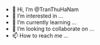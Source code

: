 - 👋 Hi, I’m @TranThuHaNam
- 👀 I’m interested in ...
- 🌱 I’m currently learning ...
- 💞️ I’m looking to collaborate on ...
- 📫 How to reach me ...

<!---
TranThuHaNam/TranThuHaNam is a ✨ special ✨ repository because its `README.md` (this file) appears on your GitHub profile.
You can click the Preview link to take a look at your changes.
--->
